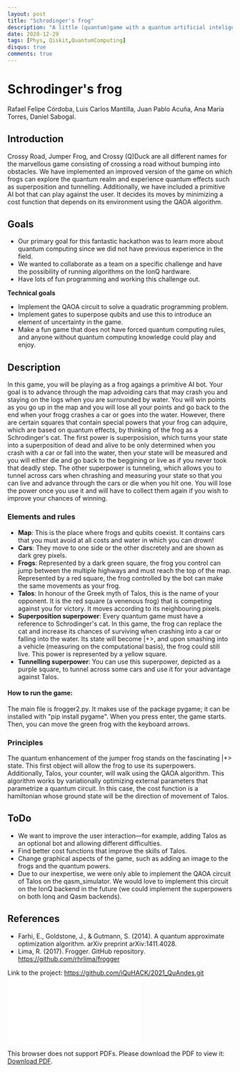 ```yaml
---
layout: post
title: "Schrodinger's frog"
description: "A little (quantum)game with a quantum artificial inteligence (QAI) via quantum variational methods using qiskit"
date: 2020-12-29
tags: [Phys, Qiskit,QuantumComputing]
disqus: true
comments: true
---
```


# Schrodinger's frog
Rafael Felipe Córdoba, Luis Carlos Mantilla, Juan Pablo Acuña, Ana María Torres, Daniel Sabogal.

<!---
Having a README in your team's repository facilitates judging. A good README contains:
* a clear title for your project,
* a short abstract,
* the motivation/goals for your project,
* a description of the work you did, and
* proposals for future work.

<!---
You can find a potential README template in [one of last year's projects](https://github.com/iQuHACK/QuhacMan).
Feel free to contact the staff with questions over our [event's slack](https://iquhack.slack.com), or via iquhack@mit.edu.
Good luck!
# Table of Contents
1. [Abstract](#abstract)
2. [Motivation](#motivation)
3. [Introduction](#introduction)
4. [References](#references)

<!---
4. [References](#fourth-examplehttpwwwfourthexamplecom)
-->

## Introduction
Crossy Road, Jumper Frog, and Crossy (Q)Duck are all different names for the marvellous game consisting of crossing a road without bumping into obstacles. We have implemented an improved version of the game on which frogs can explore the quantum realm and experience quantum effects such as superposition and tunnelling. Additionally, we have included a primitive AI bot that can play against the user. It decides its moves by minimizing a cost function that depends on its environment using the QAOA algorithm.

## Goals
* Our primary goal for this fantastic hackathon was to learn more about quantum computing since we did not have previous experience in the field. 
* We wanted to collaborate as a team on a specific challenge and have the possibility of running algorithms on the IonQ hardware.
* Have lots of fun programming and working this challenge out.

**Technical goals**
* Implement the QAOA circuit to solve a quadratic programming problem.
* Implement gates to superpose qubits and use this to introduce an element of uncertainty in the game.
* Make a fun game that does not have forced quantum computing rules, and anyone without quantum computing knowledge could play and enjoy.


## Description 
In this game, you will be playing as a frog agaings a primitive AI bot. Your goal is to advance through the map advoiding cars that may crash you and staying on the logs when you are surrounded by water. You will win points as you go up in the map and you will lose all your points and go back to the end when your frogg crashes a car or goes into the water. However, there are certain squares that contain special powers that your frog can adquire, which are based on quantum effects, by thinking of the frog as a Schrodinger's cat. The first power is superposision, which turns your state into a superposition of dead and alive to be only determined when you crash with a car or fall into the water, then your state will be measured and you will either die and go back to the beggining or live as if you never took that deadly step. The other superpower is tunneling, which allows you to tunnel across cars when chrashing and measuring your state so that you can live and advance through the cars or die when you hit one. You will lose the power once you use it and will have to collect them again if you wish to improve your chances of winning.

### Elements and rules
* **Map**: This is the place where frogs and qubits coexist.  It contains cars that you must avoid at all costs and water in which you can drown!
* **Cars**: They move to one side or the other discretely and are shown as dark grey pixels.
* **Frogs**: Represented by a dark green square, the frog you control can jump between the multiple highways and must reach the top of the map. Represented by a red square, the frog controlled by the bot can make the same movements as your frog.
* **Talos**: In honour of the Greek myth of Talos, this is the name of your opponent. It is the red square (a venenous frog) that is competing against you for victory. It moves according to its neighbouring pixels.
* **Superposition superpower**: Every quantum game must have a reference to Schrodinger's cat. In this game, the frog can replace the cat and increase its chances of surviving when crashing into a car or falling into the water. Its state will become |+>, and upon smashing into a vehicle (measuring on the computational basis), the frog could still live. This power is represented by a yellow square.  
* **Tunnelling superpower**: You can use this superpower, depicted as a purple square, to tunnel across some cars and use it for your advantage against Talos.


#### How to run the game:

The main file is frogger2.py. It makes use of the package pygame; it can be installed with "pip install pygame". When you press enter, the game starts. Then, you can move the green frog with the keyboard arrows.


### Principles

The quantum enhancement of the jumper frog stands on the fascinating |+> state. This first object will allow the frog to use its superpowers. Additionally, Talos, your counter, will walk using the QAOA algorithm. This algorithm works by variationally optimizing external parameters that parametrize a quantum circuit. In this case, the cost function is a hamiltonian whose ground state will be the direction of movement of Talos.


## ToDo
* We want to improve the user interaction—for example, adding Talos as an optional bot and allowing different difficulties. 
* Find better cost functions that improve the skills of Talos.
* Change graphical aspects of the game, such as adding an image to the frogs and the quantum powers.
* Due to our inexpertise, we were only able to implement the QAOA circuit of Talos on the qasm_simulator. We would love to implement this circuit on the IonQ backend in the future (we could implement the superpowers on both Ionq and Qasm backends).


## References
* Farhi, E., Goldstone, J., & Gutmann, S. (2014). A quantum approximate optimization algorithm. arXiv preprint arXiv:1411.4028.
* Lima, R. (2017). Frogger. GitHub repository. https://github.com/rhrlima/frogger



Link to the project: https://github.com/iQuHACK/2021_QuAndes.git
<object data="pdfs/Weak.pdf" type="application/pdf" width="1400px" height="1200px">
    <embed src="pdfs/Weak.pdf">
        <p>This browser does not support PDFs. Please download the PDF to view it: <a href="pdfs/Weak.pdf">Download PDF</a>.</p>
    </embed>
</object>
